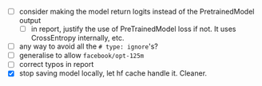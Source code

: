 - [ ] consider making the model return logits instead of the PretrainedModel output
  - [ ] in report, justify the use of PreTrainedModel loss if not. It uses CrossEntropy internally, etc. 
- [ ] any way to avoid all the `# type: ignore`'s?
- [ ] generalise to allow `facebook/opt-125m`
- [ ] correct typos in report 
- [x] stop saving model locally, let hf cache handle it. Cleaner. 
